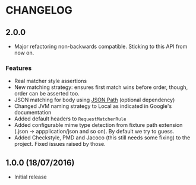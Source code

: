 # CHANGELOG

## 2.0.0

- Major refactoring non-backwards compatible. Sticking to this API from now on.

### Features

- Real matcher style assertions
- New matching strategy: ensures first match wins before order, though, order can be asserted too.
- JSON matching for body using [JSON Path](https://github.com/jayway/JsonPath) (optional dependency)
- Changed JVM naming strategy to Local as indicated in Google's documentation
- Added default headers to `RequestMatcherRule`
- Added configurable mime type detection from fixture path extension (.json -> appplication/json and so on). By default we try to guess.
- Added Checkstyle, PMD and Jacoco (this still needs some fixing) to the project. Fixed issues raised by those.

## 1.0.0 (18/07/2016)

- Initial release
